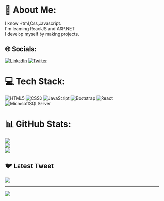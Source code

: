 # 💫 About Me:
I know Html,Css,Javascript.<br>I'm learning ReactJS and ASP.NET<br>I develop myself by making projects.


## 🌐 Socials:
[![LinkedIn](https://img.shields.io/badge/LinkedIn-%230077B5.svg?logo=linkedin&logoColor=white)](https://linkedin.com/in/https://www.linkedin.com/in/muhammed-ibrahim-t-85875320a/) [![Twitter](https://img.shields.io/badge/Twitter-%231DA1F2.svg?logo=Twitter&logoColor=white)](https://twitter.com/https://twitter.com/tataar27) 

# 💻 Tech Stack:
![HTML5](https://img.shields.io/badge/html5-%23E34F26.svg?style=for-the-badge&logo=html5&logoColor=white) ![CSS3](https://img.shields.io/badge/css3-%231572B6.svg?style=for-the-badge&logo=css3&logoColor=white) ![JavaScript](https://img.shields.io/badge/javascript-%23323330.svg?style=for-the-badge&logo=javascript&logoColor=%23F7DF1E)  ![Bootstrap](https://img.shields.io/badge/bootstrap-%23563D7C.svg?style=for-the-badge&logo=bootstrap&logoColor=white) ![React](https://img.shields.io/badge/react-%2320232a.svg?style=for-the-badge&logo=react&logoColor=%2361DAFB) ![MicrosoftSQLServer](https://img.shields.io/badge/Microsoft%20SQL%20Sever-CC2927?style=for-the-badge&logo=microsoft%20sql%20server&logoColor=white)
# 📊 GitHub Stats:
![](https://github-readme-stats.vercel.app/api?username=muhammedibrahimtatar&theme=calm&hide_border=true&include_all_commits=false&count_private=false)<br/>
![](https://github-readme-streak-stats.herokuapp.com/?user=muhammedibrahimtatar&theme=calm&hide_border=true)<br/>
![](https://github-readme-stats.vercel.app/api/top-langs/?username=muhammedibrahimtatar&theme=calm&hide_border=true&include_all_commits=false&count_private=false&layout=compact)

## 🐦 Latest Tweet
[![](https://gtce.itsvg.in/api?username=https://twitter.com/tataar27)](https://github.com/VishwaGauravIn/github-twitter-card-embed)

---
[![](https://visitcount.itsvg.in/api?id=muhammedibrahimtatar&icon=0&color=0)](https://visitcount.itsvg.in)

<!-- Proudly created with GPRM ( https://gprm.itsvg.in ) -->
